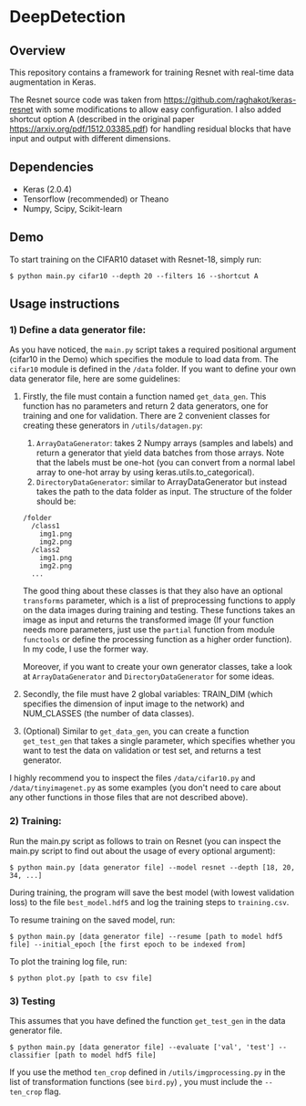 # DeepDetection

## Overview

This repository contains a framework for training Resnet with real-time data augmentation in Keras. 

The Resnet source code was taken from <https://github.com/raghakot/keras-resnet> with some modifications to allow easy configuration. I also added 
shortcut option A (described in the original paper <https://arxiv.org/pdf/1512.03385.pdf>) for handling residual blocks that
have input and output with different dimensions.

## Dependencies

* Keras (2.0.4)
* Tensorflow (recommended) or Theano
* Numpy, Scipy, Scikit-learn

## Demo

To start training on the CIFAR10 dataset with Resnet-18, simply run:

`$ python main.py cifar10 --depth 20 --filters 16 --shortcut A`

## Usage instructions

### 1) Define a data generator file:

As you have noticed, the `main.py` script takes a required positional argument (cifar10 in the Demo) which specifies the module
to load data from. The `cifar10` module is defined in the `/data` folder. If you want to define your own data generator file, 
here are some guidelines:

1. Firstly, the file must contain a function named `get_data_gen`. This function has no parameters and return 2 data generators,
one for training and one for validation. There are 2 convenient classes for creating these generators in `/utils/datagen.py`:
    1. `ArrayDataGenerator`: takes 2 Numpy arrays (samples and labels) and return a generator that yield data batches 
    from those arrays. Note that the labels must be one-hot (you can convert from a normal label array to one-hot array
    by using keras.utils.to_categorical).
    2. `DirectoryDataGenerator`: similar to ArrayDataGenerator but instead takes the path to the data folder as input. The
    structure of the folder should be:
    ```
    /folder
      /class1
        img1.png
        img2.png
      /class2
        img1.png
        img2.png
      ...
     ```
    The good thing about these classes is that they also have an optional `transforms` parameter, which is a list
    of preprocessing functions to apply on the data images during training and testing. These functions takes an image
    as input and returns the transformed image (If your function needs more parameters, just use the `partial` function from 
    module `functools` or define the processing function as a higher order function). In my code, I use the former way.
    
    Moreover, if you want to create your own generator classes, take a look at `ArrayDataGenerator` and `DirectoryDataGenerator`
    for some ideas. 

2. Secondly, the file must have 2 global variables: TRAIN_DIM (which specifies the dimension of input image to the network)
and NUM_CLASSES (the number of data classes). 

3. (Optional) Similar to `get_data_gen`, you can create a function `get_test_gen` that takes a single parameter, which
specifies whether you want to test the data on validation or test set, and returns a test generator. 

I highly recommend you to inspect the files `/data/cifar10.py` and `/data/tinyimagenet.py` as some examples (you don't need to
care about any other functions in those files that are not described above).

### 2) Training:

Run the main.py script as follows to train on Resnet (you can inspect the main.py script to find out about the usage of every optional argument):

`$ python main.py [data generator file] --model resnet --depth [18, 20, 34, ...]`

During training, the program will save the best model (with lowest validation loss) to the file `best_model.hdf5` and log 
the training steps to `training.csv`. 

To resume training on the saved model, run:

`$ python main.py [data generator file] --resume [path to model hdf5 file] --initial_epoch [the first epoch to be indexed from]`

To plot the training log file, run:

`$ python plot.py [path to csv file]`

### 3) Testing

This assumes that you have defined the function `get_test_gen` in the data generator file. 

`$ python main.py [data generator file] --evaluate ['val', 'test'] --classifier [path to model hdf5 file]`

If you use the method `ten_crop` defined in `/utils/imgprocessing.py` in the list of transformation functions (see `bird.py`)
, you must include the `--ten_crop` flag.

